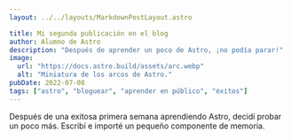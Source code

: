 ```yaml
---
layout: ../../layouts/MarkdownPostLayout.astro

title: Mi segunda publicación en el blog
author: Alumno de Astro
description: "Después de aprender un poco de Astro, ¡no podía parar!"
image:
  url: "https://docs.astro.build/assets/arc.webp"
  alt: "Miniatura de los arcos de Astro."
pubDate: 2022-07-08
tags: ["astro", "bloguear", "aprender en público", "éxitos"]
---
```


Después de una exitosa primera semana aprendiendo Astro, decidí probar un poco más. Escribí e importé un pequeño componente de memoria.
